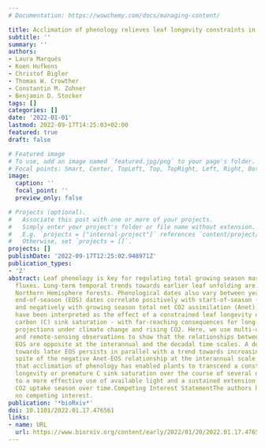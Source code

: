```yaml
---
# Documentation: https://wowchemy.com/docs/managing-content/

title: Acclimation of phenology relieves leaf longevity constraints in deciduous forests
subtitle: ''
summary: ''
authors:
- Laura Marqués
- Koen Hufkens
- Christof Bigler
- Thomas W. Crowther
- Constantin M. Zohner
- Benjamin D. Stocker
tags: []
categories: []
date: '2022-01-01'
lastmod: 2022-09-17T14:25:03+02:00
featured: true
draft: false

# Featured image
# To use, add an image named `featured.jpg/png` to your page's folder.
# Focal points: Smart, Center, TopLeft, Top, TopRight, Left, Right, BottomLeft, Bottom, BottomRight.
image:
  caption: ''
  focal_point: ''
  preview_only: false

# Projects (optional).
#   Associate this post with one or more of your projects.
#   Simply enter your project's folder or file name without extension.
#   E.g. `projects = ["internal-project"]` references `content/project/deep-learning/index.md`.
#   Otherwise, set `projects = []`.
projects: []
publishDate: '2022-09-17T12:25:02.948971Z'
publication_types:
- '2'
abstract: Leaf phenology is key for regulating total growing season mass and energy
  fluxes. Long-term temporal trends towards earlier leaf unfolding are observed across
  Northern Hemisphere forests. Phenological dates also vary between years, whereby
  end-of-season (EOS) dates correlate positively with start-of-season (SOS) dates
  and negatively with growing season total net CO2 assimilation (Anet). These associations
  have been interpreted as the effect of a constrained leaf longevity or of premature
  carbon (C) sink saturation - with far-reaching consequences for long-term phenology
  projections under climate change and rising CO2. Here, we use multi-decadal ground
  and remote-sensing observations to show that the relationships between Anet and
  EOS are opposite at the interannual and the decadal time scales. A decadal trend
  towards later EOS persists in parallel with a trend towards increasing Anet - in
  spite of the negative Anet-EOS relationship at the interannual scale. This indicates
  that acclimation of phenology has enabled plants to transcend a constrained leaf
  longevity or premature C sink saturation over the course of several decades, leading
  to a more effective use of available light and a sustained extension of the vegetation
  CO2 uptake season over time.Competing Interest StatementThe authors have declared
  no competing interest.
publication: '*bioRxiv*'
doi: 10.1101/2022.01.17.476561
links:
- name: URL
  url: https://www.biorxiv.org/content/early/2022/01/20/2022.01.17.476561
---
```

